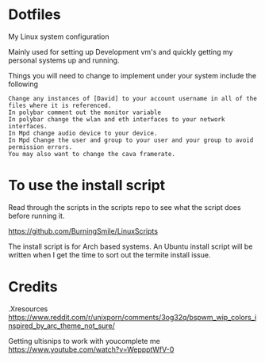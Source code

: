 # Dotfiles
My Linux system configuration

Mainly used for setting up Development vm's and quickly getting my personal systems up and running.

Things you will need to change to implement under your system include the following

```
Change any instances of [David] to your account username in all of the files where it is referenced.
In polybar comment out the monitor variable
In polybar change the wlan and eth interfaces to your network interfaces.
In Mpd change audio device to your device.
In Mpd Change the user and group to your user and your group to avoid permission errors.
You may also want to change the cava framerate.
```

# To use the install script

Read through the scripts in the scripts repo to see what the script does before running it.

https://github.com/BurningSmile/LinuxScripts

The install script is for Arch based systems. An Ubuntu install script will be written when I get the time to sort out the termite install issue.

# Credits

.Xresources
https://www.reddit.com/r/unixporn/comments/3og32q/bspwm_wip_colors_inspired_by_arc_theme_not_sure/

Getting ultisnips to work with youcomplete me https://www.youtube.com/watch?v=WeppptWfV-0

